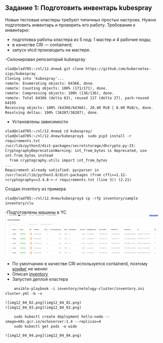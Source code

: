 ## Задание 1: Подготовить инвентарь kubespray
Новые тестовые кластеры требуют типичных простых настроек. Нужно подготовить инвентарь и проверить его работу. Требования к инвентарю:
* подготовка работы кластера из 5 нод: 1 мастер и 4 рабочие ноды;
* в качестве CRI — containerd;
* запуск etcd производить на мастере.

-Склонирован репозиторий kubespray
```
vlad@vlad705:~/nl/12.4new$ git clone https://github.com/kubernetes-sigs/kubespray
Cloning into 'kubespray'...
remote: Enumerating objects: 64366, done.
remote: Counting objects: 100% (171/171), done.
remote: Compressing objects: 100% (136/136), done.
remote: Total 64366 (delta 63), reused 117 (delta 27), pack-reused 64195
Receiving objects: 100% (64366/64366), 20.40 MiB | 8.60 MiB/s, done.
Resolving deltas: 100% (36207/36207), done.

```
- Установлены зависимости
```
vlad@vlad705:~/nl/12.4new$ cd kubespray/
vlad@vlad705:~/nl/12.4new/kubespray$  sudo pip3 install -r requirements.txt
/usr/lib/python3/dist-packages/secretstorage/dhcrypto.py:15: CryptographyDeprecationWarning: int_from_bytes is deprecated, use int.from_bytes instead
  from cryptography.utils import int_from_bytes
...
Requirement already satisfied: pycparser in /usr/local/lib/python3.8/dist-packages (from cffi>=1.12->cryptography==3.4.8->-r requirements.txt (line 3)) (2.21)
```
Создан inventory из примера
```
vlad@vlad705:~/nl/12.4new/kubespray$ cp -rfp inventory/sample inventory/clu
```
-Подготовлены машины в YC  
    ![img12_04_01.png](img12_04_01.png)  
- По умолчанию в качестве CRI используется containerd, поэтому [конфиг](12-kubernetes-04-install-part-2/source/kubespray/inventory/netology-cluster/group_vars/k8s_cluster/k8s-cluster.yml) не менял
- Описал [inventory](12-kubernetes-04-install-part-2/source/kubespray/inventory/netology-cluster/inventory.ini)
- Запустил деплой кластера
```
    ansible-playbook -i inventory/netology-cluster/inventory.ini cluster.yml -b -v
```  
    ![img12_04_02.png](img12_04_02.png)  
    ![img12_04_03.png](img12_04_03.png)  
```
    sudo kubectl create deployment hello-node --image=k8s.gcr.io/echoserver:1.4 --replicas=4
    sudo kubectl get pods -o wide
```  
    ![img12_04_04.png](img12_04_04.png)  
